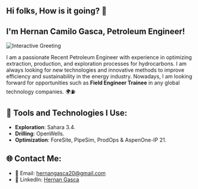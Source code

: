 ## Hi folks, How is it going? 👋
## I'm **Hernan Camilo Gasca**, Petroleum Engineer! 

![Interactive Greeting](https://your/image/path.png)

I am a passionate Recent Petroleum Engineer with experience in optimizing extraction, production, and exploration processes for hydrocarbons. I am always looking for new technologies and innovative methods to improve efficiency and sustainability in the energy industry. Nowadays, I am looking forward for opportunities such as **Field Engineer Trainee** in any global technology companies. 🌍⛽

## 🔧 Tools and Technologies I Use:

- **Exploration**: Sahara 3.4.
- **Drilling**: OpenWells.
- **Optimization**: ForeSite, PipeSim, ProdOps & AspenOne-IP 21.

## 🌐 Contact Me:

- 📧 Email: [hernangasca20@gmail.com](mailto:hernangasca20@gmail.com)
- 💼 LinkedIn: [Hernan Gasca](https://www.linkedin.com/in/hernan-camilo-gasca-calderon-b540a6242/)
